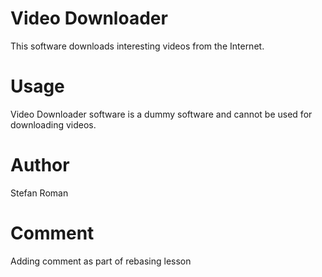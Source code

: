# Video Downloader
 This software downloads interesting videos from the Internet.

# Usage
Video Downloader software is a dummy software and cannot be used for downloading videos.

# Author
Stefan Roman

# Comment
Adding comment as part of rebasing lesson